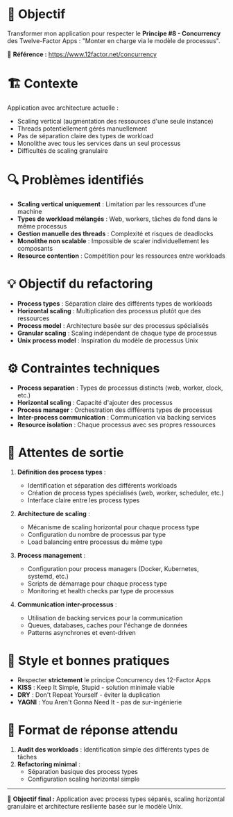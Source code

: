 # 🎯 Objectif
Transformer mon application pour respecter le **Principe #8 - Concurrency** des Twelve-Factor Apps : "Monter en charge via le modèle de processus".

📖 **Référence :** https://www.12factor.net/concurrency

# 🏗️ Contexte
Application avec architecture actuelle :
- Scaling vertical (augmentation des ressources d'une seule instance)
- Threads potentiellement gérés manuellement
- Pas de séparation claire des types de workload
- Monolithe avec tous les services dans un seul processus
- Difficultés de scaling granulaire

# 🔍 Problèmes identifiés
- **Scaling vertical uniquement** : Limitation par les ressources d'une machine
- **Types de workload mélangés** : Web, workers, tâches de fond dans le même processus
- **Gestion manuelle des threads** : Complexité et risques de deadlocks
- **Monolithe non scalable** : Impossible de scaler individuellement les composants
- **Resource contention** : Compétition pour les ressources entre workloads

# 💡 Objectif du refactoring
- **Process types** : Séparation claire des différents types de workloads
- **Horizontal scaling** : Multiplication des processus plutôt que des ressources
- **Process model** : Architecture basée sur des processus spécialisés
- **Granular scaling** : Scaling indépendant de chaque type de processus
- **Unix process model** : Inspiration du modèle de processus Unix

# ⚙️ Contraintes techniques
- **Process separation** : Types de processus distincts (web, worker, clock, etc.)
- **Horizontal scaling** : Capacité d'ajouter des processus
- **Process manager** : Orchestration des différents types de processus
- **Inter-process communication** : Communication via backing services
- **Resource isolation** : Chaque processus avec ses propres ressources

# 📐 Attentes de sortie
1. **Définition des process types** :
   - Identification et séparation des différents workloads
   - Création de process types spécialisés (web, worker, scheduler, etc.)
   - Interface claire entre les process types

2. **Architecture de scaling** :
   - Mécanisme de scaling horizontal pour chaque process type
   - Configuration du nombre de processus par type
   - Load balancing entre processus du même type

3. **Process management** :
   - Configuration pour process managers (Docker, Kubernetes, systemd, etc.)
   - Scripts de démarrage pour chaque process type
   - Monitoring et health checks par type de processus

4. **Communication inter-processus** :
   - Utilisation de backing services pour la communication
   - Queues, databases, caches pour l'échange de données
   - Patterns asynchrones et event-driven

# 🧠 Style et bonnes pratiques
- Respecter **strictement** le principe Concurrency des 12-Factor Apps
- **KISS** : Keep It Simple, Stupid - solution minimale viable
- **DRY** : Don't Repeat Yourself - éviter la duplication
- **YAGNI** : You Aren't Gonna Need It - pas de sur-ingénierie

# 🚀 Format de réponse attendu
1. **Audit des workloads** : Identification simple des différents types de tâches
2. **Refactoring minimal** :
   - Séparation basique des process types
   - Configuration scaling horizontal simple

---

💬 **Objectif final :** Application avec process types séparés, scaling horizontal granulaire et architecture resiliente basée sur le modèle Unix.